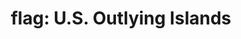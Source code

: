 ---
layout: flags
title: "flag: U.S. Outlying Islands"
emoji: flag_us_outlying_islands
permalink: 🇺🇲.html
image: assets/img/3moji/flag_us_outlying_islands.png
---